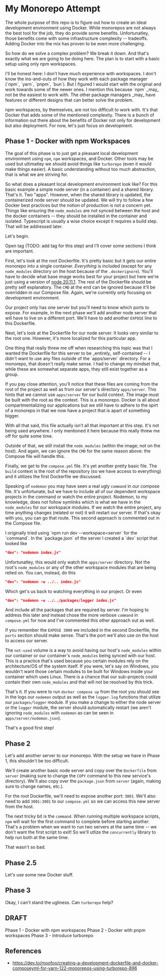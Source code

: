 # My Monorepo Attempt

The whole purpose of this repo is to figure out how to create an ideal
development environment using Docker. While monorepos are not always the
best tool for the job, they do provide some benefits. Unfortunatley, those
benefits come with some infrastructure complexity -- tradeoffs. Adding Docker
into the mix has proven to be even more challenging.

So how do we solve a complex problem? We break it down. And that's exactly
what we are going to be doing here. The plan is to start with a basic setup
using only npm workspaces.

<aside>
I'll be honest here: I don't have much experience with workspaces. I don't know
the ins-and-outs of how they work with each package manager (`npm`, `yarn`, `pnpm`, `bun`).
But I figured I would start with the original and work towards some of the
newer ones. I mention this because `npm` _may_ not be the easiest to work with.
The other package managers _may_ have features or different designs that
can better solve the problem.
</aside>

npm workspaces, by themselves, are not too difficult to work with. It's that Docker
that adds some of the mentioned complexity. There is a bunch of information out
there about the benefits of Docker not only for development but also deployment. For now,
let's just focus on development.

## Phase 1 - Docker with npm Workspaces

The goal of this phase is to just get a pleasant local development environment
using `npm`, `npm` workspaces, and Docker. Other tools may be used but ultimatley we should
avoid things like `turborepo` (even it would make things easier). A basic understanding
without too much abstraction, that is what we are striving for.

So what does a pleasant local development environment look like? For this basic example
a simple node server (in a container) and a shared library. That's it. Two "apps". However,
when the shared library is updated, the containerized node server should be updated. We will try to
follow a few Docker best practices but the notion of production is not a concern yet. Things
like ensuring the `node_modules` are not synced between the host and the docker containers -- they
should be installed in the container and isolated. Typescript is usually a wise choice except
it requires a build step. That will be addressed later.

Let's begin.

<aside>Open tag (TODO: add tag for this step) and I'll cover some sections I think are important.</aside>

First, let's look at the root Dockerfile. It's pretty basic but it gets our entire monorepo
into a single container. _Everything_ is included (except for any `node_modules` directory on the
host because of the `.dockerignore`). You'll have to decide what base image works best
for your project but here we're just using a version of [node 20.11.1](https://hub.docker.com/layers/library/node/20.11.1-bullseye-slim/images/sha256-bc0ff0ad6f4a4817cf28fcafafe8ed3c0c56197ef67ecd21dce4a6400047151a?context=explore).
The rest of the Dockerfile should be pretty self explanatory. The `CMD` at the end can be ignored because
it'll be overridden in our Compose file. Again, we're currently only focusing on development environment.

Our project only has one server but you'll need to know which ports to expose. For example, in the
next phase we'll add another node server that will have to live on a different port. We'll have to
add another `EXPOSE` line to this Dockerfile.

Next, let's look at the Dockerfile for our node server. It looks very similar to the root one.
However, it's more localized for this particular app.

<aside>One thing that really threw me off when researching this topic was that I wanted the
Dockerfile for this server to be _entirely_ self-contained -- I didn't want to use any files
outside of the `apps/server` directory. For a monorepo, that doesn't really make sense. I had
to change my mindset that, while these are somewhat separate apps, they still exist together as a group.
</aside>

If you pay close attention, you'll notice that these files are coming from the root of the project
as well as from our server's directory `apps/server`. This hints that we cannot use `apps/server` for our
build context. The image must be built with the root as the context. This is a monorepo. Docker
is all about compartmentalizing our applications but we still have to adhere to the spirt
of a monorepo in that we now have a project that is apart of something bigger.

<aside>
With all that said, this file actually isn't all that important at this step. It's not being
used anywhere. I only mentioned it here because this really threw me off for quite some time.
</aside>

Outside of that, we still install the `node_modules` (within the image; not on the host). And again,
we can ignore the `CMD` for the same reason above: the Compose file will handle this.

Finally, we get to the `compose.yml` file. It's yet another pretty basic file. The `build` context
is the root of the repository (so we have access to everything) and it utilizes the first Dockerfile
we discussed. 

Speaking of `nodemon` you may have seen a real ugly `command` in our compose file. It's unfortunate, but
we have to include all of our dependent workspace projects in the command or watch the entire project. Nodemon, to my knowledge, does not
follow symlinks which is what we have in the `node_modules` for our workspace modules. If we
watch the entire project, any time anything changes (related or not) it will restart our server. If that's okay with you, you can
go that route. This second approach is commented out in the Compose file.

<aside>
I originally tried using `npm run dev --workspace=server` for the `command`. In the `package.json` of the server I created a `dev` script that looked like

```json
"dev": "nodemon index.js"
```

Unfortunatley, this would only watch the `apps/server` directory. Not the root's `node_modules` or any of the other workspace modules that are being relied on. You can, instead,
do this

```json
"dev": "nodemon -w ../.. index.js"
```

Which get's us back to watching everything in our project. Or even

```json
"dev": "nodemon -w ../../packages/logger index.js"
```

And include all the packages that are required by server. I'm hoping to address this later and instead chose the more verbose `command` in `compose.yml` for now and
I've commented this other approach out as well.
</aside>

If you remember the `EXPOSE 3000` we included in the second Dockerfile, the `ports` section should make sense.
That's the port we'll also use on the host to access our server.

The `not-used` volume is a way to avoid having our host's `node_modules` within our container or our
container's `node_modules` being synced with our host. This is a practice that's used because you
certain modules rely on the architecture/OS of the system itself. If you were, let's say on Windows, you
wouldn't want those certain modules to be built for Windows inside your container which uses Linux. There is
a chance that our sub-projects could contain their own `node_modules` and that will not be resolved by
this trick.

That's it. If you were to run `docker compose up` from the root you should see in the logs our `nodemon` output
as well as the `logger.log` functions that utilize our `packages/logger` module. If you make a change to either
the node server or the `logger` module, the server should automatically restart (we aren't ignoring `node_modules` with `nodemon` as can be seen in `apps/server/nodemon.json`).

That's a good first step!

## Phase 2

Let's add another server to our monorepo. With the setup we have in Phase 1, this shouldn't be too difficult. 

We'll create another basic node server and copy over the `Dockerfile` from `server` (making sure to change the `COPY` command to this new service's directory). We'll also
copy over the `package.json` from `server` (again, making sure to change names, etc.).

For the root Dockerfile, we'll need to expose another port: `3001`. We'll also need to add `3001:3001` to our `compose.yml` so we can access this new server from
the host.

The next tricky bit is the `command`. When running multiple workspace scripts, `npm` will wait for the first command to complete before starting another. 
That's a problem when we want to run two servers at the same time -- we don't want the first script to exit! So we'll utlize the `concurrently` library to help run 
both at the same time.

That wasn't so bad.

## Phase 2.5

Let's use some new Docker stuff.

## Phase 3
Okay, I can't stand the ugliness. Can `turborepo` help?


## DRAFT

Phase 1 - Docker with npm workspaces
Phase 2 - Docker with pnpm workspaces
Phase 3 - Introduce turborepo

## References

- https://dev.to/moofoo/creating-a-development-dockerfile-and-docker-composeyml-for-yarn-122-monorepos-using-turborepo-896
